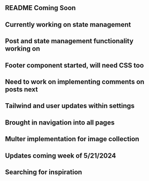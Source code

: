 ## README Coming Soon

## Currently working on state management
## Post and state management functionality working on
## Footer component started, will need CSS too
## Need to work on implementing comments on posts next
## Tailwind and user updates within settings
## Brought in navigation into all pages
## Multer implementation for image collection
## Updates coming week of 5/21/2024
## Searching for inspiration